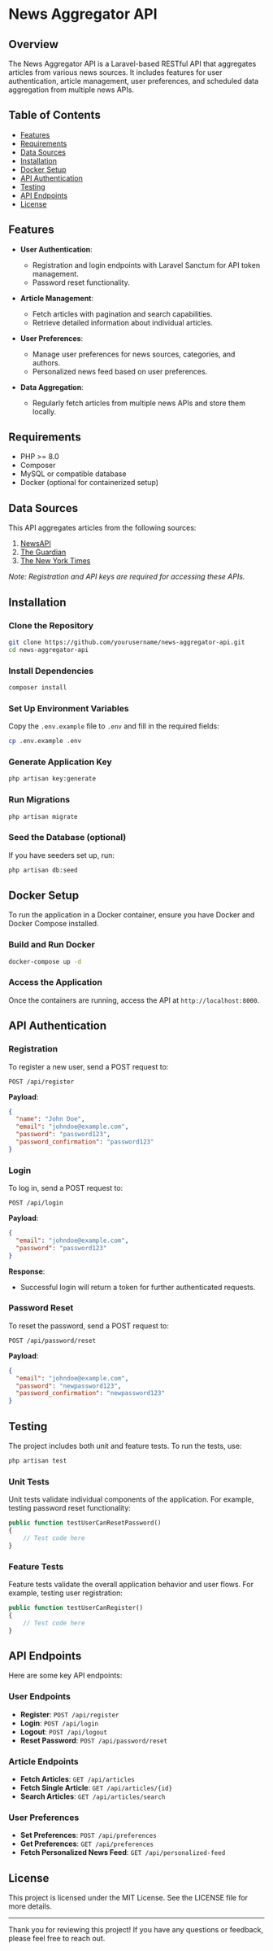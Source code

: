 
# News Aggregator API

## Overview
The News Aggregator API is a Laravel-based RESTful API that aggregates articles from various news sources. It includes features for user authentication, article management, user preferences, and scheduled data aggregation from multiple news APIs.

## Table of Contents
- [Features](#features)
- [Requirements](#requirements)
- [Data Sources](#data-sources)
- [Installation](#installation)
- [Docker Setup](#docker-setup)
- [API Authentication](#api-authentication)
- [Testing](#testing)
- [API Endpoints](#api-endpoints)
- [License](#license)

## Features
- **User Authentication**: 
  - Registration and login endpoints with Laravel Sanctum for API token management.
  - Password reset functionality.
  
- **Article Management**:
  - Fetch articles with pagination and search capabilities.
  - Retrieve detailed information about individual articles.
  
- **User Preferences**:
  - Manage user preferences for news sources, categories, and authors.
  - Personalized news feed based on user preferences.
  
- **Data Aggregation**:
  - Regularly fetch articles from multiple news APIs and store them locally.

## Requirements
- PHP >= 8.0
- Composer
- MySQL or compatible database
- Docker (optional for containerized setup)

## Data Sources
This API aggregates articles from the following sources:
1. [NewsAPI](https://newsapi.org)
2. [The Guardian](https://open-platform.theguardian.com/)
3. [The New York Times](https://developer.nytimes.com/)

*Note: Registration and API keys are required for accessing these APIs.*

## Installation
### Clone the Repository
```bash
git clone https://github.com/yourusername/news-aggregator-api.git
cd news-aggregator-api
```

### Install Dependencies
```bash
composer install
```

### Set Up Environment Variables
Copy the `.env.example` file to `.env` and fill in the required fields:
```bash
cp .env.example .env
```

### Generate Application Key
```bash
php artisan key:generate
```

### Run Migrations
```bash
php artisan migrate
```

### Seed the Database (optional)
If you have seeders set up, run:
```bash
php artisan db:seed
```

## Docker Setup
To run the application in a Docker container, ensure you have Docker and Docker Compose installed.

### Build and Run Docker
```bash
docker-compose up -d
```

### Access the Application
Once the containers are running, access the API at `http://localhost:8000`.

## API Authentication
### Registration
To register a new user, send a POST request to:
```
POST /api/register
```
**Payload**:
```json
{
  "name": "John Doe",
  "email": "johndoe@example.com",
  "password": "password123",
  "password_confirmation": "password123"
}
```

### Login
To log in, send a POST request to:
```
POST /api/login
```
**Payload**:
```json
{
  "email": "johndoe@example.com",
  "password": "password123"
}
```
**Response**:
- Successful login will return a token for further authenticated requests.

### Password Reset
To reset the password, send a POST request to:
```
POST /api/password/reset
```
**Payload**:
```json
{
  "email": "johndoe@example.com",
  "password": "newpassword123",
  "password_confirmation": "newpassword123"
}
```

## Testing
The project includes both unit and feature tests. To run the tests, use:
```bash
php artisan test
```

### Unit Tests
Unit tests validate individual components of the application. For example, testing password reset functionality:
```php
public function testUserCanResetPassword()
{
    // Test code here
}
```

### Feature Tests
Feature tests validate the overall application behavior and user flows. For example, testing user registration:
```php
public function testUserCanRegister()
{
    // Test code here
}
```

## API Endpoints
Here are some key API endpoints:

### User Endpoints
- **Register**: `POST /api/register`
- **Login**: `POST /api/login`
- **Logout**: `POST /api/logout`
- **Reset Password**: `POST /api/password/reset`

### Article Endpoints
- **Fetch Articles**: `GET /api/articles`
- **Fetch Single Article**: `GET /api/articles/{id}`
- **Search Articles**: `GET /api/articles/search`

### User Preferences
- **Set Preferences**: `POST /api/preferences`
- **Get Preferences**: `GET /api/preferences`
- **Fetch Personalized News Feed**: `GET /api/personalized-feed`

## License
This project is licensed under the MIT License. See the LICENSE file for more details.

---

Thank you for reviewing this project! If you have any questions or feedback, please feel free to reach out.
